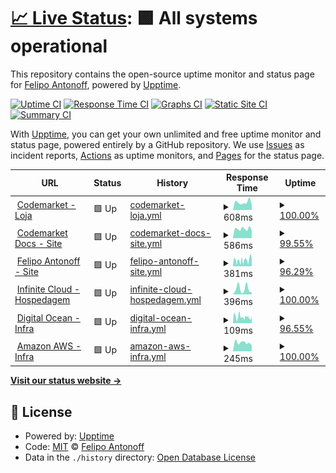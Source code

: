 # [📈 Live Status](https://FelipoAntonoff.github.io/uptime): <!--live status--> **🟩 All systems operational**

This repository contains the open-source uptime monitor and status page for [Felipo Antonoff](https://www.codemarket.com.br), powered by [Upptime](https://github.com/upptime/upptime).

[![Uptime CI](https://github.com/FelipoAntonoff/uptime/workflows/Uptime%20CI/badge.svg)](https://github.com/FelipoAntonoff/uptime/actions?query=workflow%3A%22Uptime+CI%22)
[![Response Time CI](https://github.com/FelipoAntonoff/uptime/workflows/Response%20Time%20CI/badge.svg)](https://github.com/FelipoAntonoff/uptime/actions?query=workflow%3A%22Response+Time+CI%22)
[![Graphs CI](https://github.com/FelipoAntonoff/uptime/workflows/Graphs%20CI/badge.svg)](https://github.com/FelipoAntonoff/uptime/actions?query=workflow%3A%22Graphs+CI%22)
[![Static Site CI](https://github.com/FelipoAntonoff/uptime/workflows/Static%20Site%20CI/badge.svg)](https://github.com/FelipoAntonoff/uptime/actions?query=workflow%3A%22Static+Site+CI%22)
[![Summary CI](https://github.com/FelipoAntonoff/uptime/workflows/Summary%20CI/badge.svg)](https://github.com/FelipoAntonoff/uptime/actions?query=workflow%3A%22Summary+CI%22)

With [Upptime](https://upptime.js.org), you can get your own unlimited and free uptime monitor and status page, powered entirely by a GitHub repository. We use [Issues](https://github.com/FelipoAntonoff/uptime/issues) as incident reports, [Actions](https://github.com/FelipoAntonoff/uptime/actions) as uptime monitors, and [Pages](https://FelipoAntonoff.github.io/uptime) for the status page.

<!--start: status pages-->
<!-- This summary is generated by Upptime (https://github.com/upptime/upptime) -->
<!-- Do not edit this manually, your changes will be overwritten -->
<!-- prettier-ignore -->
| URL | Status | History | Response Time | Uptime |
| --- | ------ | ------- | ------------- | ------ |
| <img alt="" src="https://favicons.githubusercontent.com/www.codemarket.com.br" height="13"> [Codemarket - Loja](https://www.codemarket.com.br/) | 🟩 Up | [codemarket-loja.yml](https://github.com/FelipoAntonoff/uptime/commits/HEAD/history/codemarket-loja.yml) | <details><summary><img alt="Response time graph" src="./graphs/codemarket-loja/response-time-week.png" height="20"> 608ms</summary><br><a href="https://FelipoAntonoff.github.io/uptime/history/codemarket-loja"><img alt="Response time 614" src="https://img.shields.io/endpoint?url=https%3A%2F%2Fraw.githubusercontent.com%2FFelipoAntonoff%2Fuptime%2FHEAD%2Fapi%2Fcodemarket-loja%2Fresponse-time.json"></a><br><a href="https://FelipoAntonoff.github.io/uptime/history/codemarket-loja"><img alt="24-hour response time 905" src="https://img.shields.io/endpoint?url=https%3A%2F%2Fraw.githubusercontent.com%2FFelipoAntonoff%2Fuptime%2FHEAD%2Fapi%2Fcodemarket-loja%2Fresponse-time-day.json"></a><br><a href="https://FelipoAntonoff.github.io/uptime/history/codemarket-loja"><img alt="7-day response time 608" src="https://img.shields.io/endpoint?url=https%3A%2F%2Fraw.githubusercontent.com%2FFelipoAntonoff%2Fuptime%2FHEAD%2Fapi%2Fcodemarket-loja%2Fresponse-time-week.json"></a><br><a href="https://FelipoAntonoff.github.io/uptime/history/codemarket-loja"><img alt="30-day response time 641" src="https://img.shields.io/endpoint?url=https%3A%2F%2Fraw.githubusercontent.com%2FFelipoAntonoff%2Fuptime%2FHEAD%2Fapi%2Fcodemarket-loja%2Fresponse-time-month.json"></a><br><a href="https://FelipoAntonoff.github.io/uptime/history/codemarket-loja"><img alt="1-year response time 614" src="https://img.shields.io/endpoint?url=https%3A%2F%2Fraw.githubusercontent.com%2FFelipoAntonoff%2Fuptime%2FHEAD%2Fapi%2Fcodemarket-loja%2Fresponse-time-year.json"></a></details> | <details><summary><a href="https://FelipoAntonoff.github.io/uptime/history/codemarket-loja">100.00%</a></summary><a href="https://FelipoAntonoff.github.io/uptime/history/codemarket-loja"><img alt="All-time uptime 99.98%" src="https://img.shields.io/endpoint?url=https%3A%2F%2Fraw.githubusercontent.com%2FFelipoAntonoff%2Fuptime%2FHEAD%2Fapi%2Fcodemarket-loja%2Fuptime.json"></a><br><a href="https://FelipoAntonoff.github.io/uptime/history/codemarket-loja"><img alt="24-hour uptime 100.00%" src="https://img.shields.io/endpoint?url=https%3A%2F%2Fraw.githubusercontent.com%2FFelipoAntonoff%2Fuptime%2FHEAD%2Fapi%2Fcodemarket-loja%2Fuptime-day.json"></a><br><a href="https://FelipoAntonoff.github.io/uptime/history/codemarket-loja"><img alt="7-day uptime 100.00%" src="https://img.shields.io/endpoint?url=https%3A%2F%2Fraw.githubusercontent.com%2FFelipoAntonoff%2Fuptime%2FHEAD%2Fapi%2Fcodemarket-loja%2Fuptime-week.json"></a><br><a href="https://FelipoAntonoff.github.io/uptime/history/codemarket-loja"><img alt="30-day uptime 99.92%" src="https://img.shields.io/endpoint?url=https%3A%2F%2Fraw.githubusercontent.com%2FFelipoAntonoff%2Fuptime%2FHEAD%2Fapi%2Fcodemarket-loja%2Fuptime-month.json"></a><br><a href="https://FelipoAntonoff.github.io/uptime/history/codemarket-loja"><img alt="1-year uptime 99.98%" src="https://img.shields.io/endpoint?url=https%3A%2F%2Fraw.githubusercontent.com%2FFelipoAntonoff%2Fuptime%2FHEAD%2Fapi%2Fcodemarket-loja%2Fuptime-year.json"></a></details>
| <img alt="" src="https://favicons.githubusercontent.com/docs.codemarket.com.br" height="13"> [Codemarket Docs - Site](https://docs.codemarket.com.br/) | 🟩 Up | [codemarket-docs-site.yml](https://github.com/FelipoAntonoff/uptime/commits/HEAD/history/codemarket-docs-site.yml) | <details><summary><img alt="Response time graph" src="./graphs/codemarket-docs-site/response-time-week.png" height="20"> 586ms</summary><br><a href="https://FelipoAntonoff.github.io/uptime/history/codemarket-docs-site"><img alt="Response time 610" src="https://img.shields.io/endpoint?url=https%3A%2F%2Fraw.githubusercontent.com%2FFelipoAntonoff%2Fuptime%2FHEAD%2Fapi%2Fcodemarket-docs-site%2Fresponse-time.json"></a><br><a href="https://FelipoAntonoff.github.io/uptime/history/codemarket-docs-site"><img alt="24-hour response time 714" src="https://img.shields.io/endpoint?url=https%3A%2F%2Fraw.githubusercontent.com%2FFelipoAntonoff%2Fuptime%2FHEAD%2Fapi%2Fcodemarket-docs-site%2Fresponse-time-day.json"></a><br><a href="https://FelipoAntonoff.github.io/uptime/history/codemarket-docs-site"><img alt="7-day response time 586" src="https://img.shields.io/endpoint?url=https%3A%2F%2Fraw.githubusercontent.com%2FFelipoAntonoff%2Fuptime%2FHEAD%2Fapi%2Fcodemarket-docs-site%2Fresponse-time-week.json"></a><br><a href="https://FelipoAntonoff.github.io/uptime/history/codemarket-docs-site"><img alt="30-day response time 601" src="https://img.shields.io/endpoint?url=https%3A%2F%2Fraw.githubusercontent.com%2FFelipoAntonoff%2Fuptime%2FHEAD%2Fapi%2Fcodemarket-docs-site%2Fresponse-time-month.json"></a><br><a href="https://FelipoAntonoff.github.io/uptime/history/codemarket-docs-site"><img alt="1-year response time 610" src="https://img.shields.io/endpoint?url=https%3A%2F%2Fraw.githubusercontent.com%2FFelipoAntonoff%2Fuptime%2FHEAD%2Fapi%2Fcodemarket-docs-site%2Fresponse-time-year.json"></a></details> | <details><summary><a href="https://FelipoAntonoff.github.io/uptime/history/codemarket-docs-site">99.55%</a></summary><a href="https://FelipoAntonoff.github.io/uptime/history/codemarket-docs-site"><img alt="All-time uptime 99.95%" src="https://img.shields.io/endpoint?url=https%3A%2F%2Fraw.githubusercontent.com%2FFelipoAntonoff%2Fuptime%2FHEAD%2Fapi%2Fcodemarket-docs-site%2Fuptime.json"></a><br><a href="https://FelipoAntonoff.github.io/uptime/history/codemarket-docs-site"><img alt="24-hour uptime 100.00%" src="https://img.shields.io/endpoint?url=https%3A%2F%2Fraw.githubusercontent.com%2FFelipoAntonoff%2Fuptime%2FHEAD%2Fapi%2Fcodemarket-docs-site%2Fuptime-day.json"></a><br><a href="https://FelipoAntonoff.github.io/uptime/history/codemarket-docs-site"><img alt="7-day uptime 99.55%" src="https://img.shields.io/endpoint?url=https%3A%2F%2Fraw.githubusercontent.com%2FFelipoAntonoff%2Fuptime%2FHEAD%2Fapi%2Fcodemarket-docs-site%2Fuptime-week.json"></a><br><a href="https://FelipoAntonoff.github.io/uptime/history/codemarket-docs-site"><img alt="30-day uptime 99.85%" src="https://img.shields.io/endpoint?url=https%3A%2F%2Fraw.githubusercontent.com%2FFelipoAntonoff%2Fuptime%2FHEAD%2Fapi%2Fcodemarket-docs-site%2Fuptime-month.json"></a><br><a href="https://FelipoAntonoff.github.io/uptime/history/codemarket-docs-site"><img alt="1-year uptime 99.95%" src="https://img.shields.io/endpoint?url=https%3A%2F%2Fraw.githubusercontent.com%2FFelipoAntonoff%2Fuptime%2FHEAD%2Fapi%2Fcodemarket-docs-site%2Fuptime-year.json"></a></details>
| <img alt="" src="https://favicons.githubusercontent.com/felipoantonoff.com" height="13"> [Felipo Antonoff - Site](https://felipoantonoff.com/) | 🟩 Up | [felipo-antonoff-site.yml](https://github.com/FelipoAntonoff/uptime/commits/HEAD/history/felipo-antonoff-site.yml) | <details><summary><img alt="Response time graph" src="./graphs/felipo-antonoff-site/response-time-week.png" height="20"> 381ms</summary><br><a href="https://FelipoAntonoff.github.io/uptime/history/felipo-antonoff-site"><img alt="Response time 636" src="https://img.shields.io/endpoint?url=https%3A%2F%2Fraw.githubusercontent.com%2FFelipoAntonoff%2Fuptime%2FHEAD%2Fapi%2Ffelipo-antonoff-site%2Fresponse-time.json"></a><br><a href="https://FelipoAntonoff.github.io/uptime/history/felipo-antonoff-site"><img alt="24-hour response time 661" src="https://img.shields.io/endpoint?url=https%3A%2F%2Fraw.githubusercontent.com%2FFelipoAntonoff%2Fuptime%2FHEAD%2Fapi%2Ffelipo-antonoff-site%2Fresponse-time-day.json"></a><br><a href="https://FelipoAntonoff.github.io/uptime/history/felipo-antonoff-site"><img alt="7-day response time 381" src="https://img.shields.io/endpoint?url=https%3A%2F%2Fraw.githubusercontent.com%2FFelipoAntonoff%2Fuptime%2FHEAD%2Fapi%2Ffelipo-antonoff-site%2Fresponse-time-week.json"></a><br><a href="https://FelipoAntonoff.github.io/uptime/history/felipo-antonoff-site"><img alt="30-day response time 449" src="https://img.shields.io/endpoint?url=https%3A%2F%2Fraw.githubusercontent.com%2FFelipoAntonoff%2Fuptime%2FHEAD%2Fapi%2Ffelipo-antonoff-site%2Fresponse-time-month.json"></a><br><a href="https://FelipoAntonoff.github.io/uptime/history/felipo-antonoff-site"><img alt="1-year response time 636" src="https://img.shields.io/endpoint?url=https%3A%2F%2Fraw.githubusercontent.com%2FFelipoAntonoff%2Fuptime%2FHEAD%2Fapi%2Ffelipo-antonoff-site%2Fresponse-time-year.json"></a></details> | <details><summary><a href="https://FelipoAntonoff.github.io/uptime/history/felipo-antonoff-site">96.29%</a></summary><a href="https://FelipoAntonoff.github.io/uptime/history/felipo-antonoff-site"><img alt="All-time uptime 99.65%" src="https://img.shields.io/endpoint?url=https%3A%2F%2Fraw.githubusercontent.com%2FFelipoAntonoff%2Fuptime%2FHEAD%2Fapi%2Ffelipo-antonoff-site%2Fuptime.json"></a><br><a href="https://FelipoAntonoff.github.io/uptime/history/felipo-antonoff-site"><img alt="24-hour uptime 100.00%" src="https://img.shields.io/endpoint?url=https%3A%2F%2Fraw.githubusercontent.com%2FFelipoAntonoff%2Fuptime%2FHEAD%2Fapi%2Ffelipo-antonoff-site%2Fuptime-day.json"></a><br><a href="https://FelipoAntonoff.github.io/uptime/history/felipo-antonoff-site"><img alt="7-day uptime 96.29%" src="https://img.shields.io/endpoint?url=https%3A%2F%2Fraw.githubusercontent.com%2FFelipoAntonoff%2Fuptime%2FHEAD%2Fapi%2Ffelipo-antonoff-site%2Fuptime-week.json"></a><br><a href="https://FelipoAntonoff.github.io/uptime/history/felipo-antonoff-site"><img alt="30-day uptime 98.91%" src="https://img.shields.io/endpoint?url=https%3A%2F%2Fraw.githubusercontent.com%2FFelipoAntonoff%2Fuptime%2FHEAD%2Fapi%2Ffelipo-antonoff-site%2Fuptime-month.json"></a><br><a href="https://FelipoAntonoff.github.io/uptime/history/felipo-antonoff-site"><img alt="1-year uptime 99.65%" src="https://img.shields.io/endpoint?url=https%3A%2F%2Fraw.githubusercontent.com%2FFelipoAntonoff%2Fuptime%2FHEAD%2Fapi%2Ffelipo-antonoff-site%2Fuptime-year.json"></a></details>
| <img alt="" src="https://favicons.githubusercontent.com/bit.ly" height="13"> [Infinite Cloud - Hospedagem](http://bit.ly/HospedagemInfiniteCloud) | 🟩 Up | [infinite-cloud-hospedagem.yml](https://github.com/FelipoAntonoff/uptime/commits/HEAD/history/infinite-cloud-hospedagem.yml) | <details><summary><img alt="Response time graph" src="./graphs/infinite-cloud-hospedagem/response-time-week.png" height="20"> 396ms</summary><br><a href="https://FelipoAntonoff.github.io/uptime/history/infinite-cloud-hospedagem"><img alt="Response time 401" src="https://img.shields.io/endpoint?url=https%3A%2F%2Fraw.githubusercontent.com%2FFelipoAntonoff%2Fuptime%2FHEAD%2Fapi%2Finfinite-cloud-hospedagem%2Fresponse-time.json"></a><br><a href="https://FelipoAntonoff.github.io/uptime/history/infinite-cloud-hospedagem"><img alt="24-hour response time 203" src="https://img.shields.io/endpoint?url=https%3A%2F%2Fraw.githubusercontent.com%2FFelipoAntonoff%2Fuptime%2FHEAD%2Fapi%2Finfinite-cloud-hospedagem%2Fresponse-time-day.json"></a><br><a href="https://FelipoAntonoff.github.io/uptime/history/infinite-cloud-hospedagem"><img alt="7-day response time 396" src="https://img.shields.io/endpoint?url=https%3A%2F%2Fraw.githubusercontent.com%2FFelipoAntonoff%2Fuptime%2FHEAD%2Fapi%2Finfinite-cloud-hospedagem%2Fresponse-time-week.json"></a><br><a href="https://FelipoAntonoff.github.io/uptime/history/infinite-cloud-hospedagem"><img alt="30-day response time 328" src="https://img.shields.io/endpoint?url=https%3A%2F%2Fraw.githubusercontent.com%2FFelipoAntonoff%2Fuptime%2FHEAD%2Fapi%2Finfinite-cloud-hospedagem%2Fresponse-time-month.json"></a><br><a href="https://FelipoAntonoff.github.io/uptime/history/infinite-cloud-hospedagem"><img alt="1-year response time 401" src="https://img.shields.io/endpoint?url=https%3A%2F%2Fraw.githubusercontent.com%2FFelipoAntonoff%2Fuptime%2FHEAD%2Fapi%2Finfinite-cloud-hospedagem%2Fresponse-time-year.json"></a></details> | <details><summary><a href="https://FelipoAntonoff.github.io/uptime/history/infinite-cloud-hospedagem">100.00%</a></summary><a href="https://FelipoAntonoff.github.io/uptime/history/infinite-cloud-hospedagem"><img alt="All-time uptime 99.97%" src="https://img.shields.io/endpoint?url=https%3A%2F%2Fraw.githubusercontent.com%2FFelipoAntonoff%2Fuptime%2FHEAD%2Fapi%2Finfinite-cloud-hospedagem%2Fuptime.json"></a><br><a href="https://FelipoAntonoff.github.io/uptime/history/infinite-cloud-hospedagem"><img alt="24-hour uptime 100.00%" src="https://img.shields.io/endpoint?url=https%3A%2F%2Fraw.githubusercontent.com%2FFelipoAntonoff%2Fuptime%2FHEAD%2Fapi%2Finfinite-cloud-hospedagem%2Fuptime-day.json"></a><br><a href="https://FelipoAntonoff.github.io/uptime/history/infinite-cloud-hospedagem"><img alt="7-day uptime 100.00%" src="https://img.shields.io/endpoint?url=https%3A%2F%2Fraw.githubusercontent.com%2FFelipoAntonoff%2Fuptime%2FHEAD%2Fapi%2Finfinite-cloud-hospedagem%2Fuptime-week.json"></a><br><a href="https://FelipoAntonoff.github.io/uptime/history/infinite-cloud-hospedagem"><img alt="30-day uptime 99.96%" src="https://img.shields.io/endpoint?url=https%3A%2F%2Fraw.githubusercontent.com%2FFelipoAntonoff%2Fuptime%2FHEAD%2Fapi%2Finfinite-cloud-hospedagem%2Fuptime-month.json"></a><br><a href="https://FelipoAntonoff.github.io/uptime/history/infinite-cloud-hospedagem"><img alt="1-year uptime 99.97%" src="https://img.shields.io/endpoint?url=https%3A%2F%2Fraw.githubusercontent.com%2FFelipoAntonoff%2Fuptime%2FHEAD%2Fapi%2Finfinite-cloud-hospedagem%2Fuptime-year.json"></a></details>
| <img alt="" src="https://favicons.githubusercontent.com/www.digitalocean.com" height="13"> [Digital Ocean - Infra](https://www.digitalocean.com/) | 🟩 Up | [digital-ocean-infra.yml](https://github.com/FelipoAntonoff/uptime/commits/HEAD/history/digital-ocean-infra.yml) | <details><summary><img alt="Response time graph" src="./graphs/digital-ocean-infra/response-time-week.png" height="20"> 109ms</summary><br><a href="https://FelipoAntonoff.github.io/uptime/history/digital-ocean-infra"><img alt="Response time 125" src="https://img.shields.io/endpoint?url=https%3A%2F%2Fraw.githubusercontent.com%2FFelipoAntonoff%2Fuptime%2FHEAD%2Fapi%2Fdigital-ocean-infra%2Fresponse-time.json"></a><br><a href="https://FelipoAntonoff.github.io/uptime/history/digital-ocean-infra"><img alt="24-hour response time 64" src="https://img.shields.io/endpoint?url=https%3A%2F%2Fraw.githubusercontent.com%2FFelipoAntonoff%2Fuptime%2FHEAD%2Fapi%2Fdigital-ocean-infra%2Fresponse-time-day.json"></a><br><a href="https://FelipoAntonoff.github.io/uptime/history/digital-ocean-infra"><img alt="7-day response time 109" src="https://img.shields.io/endpoint?url=https%3A%2F%2Fraw.githubusercontent.com%2FFelipoAntonoff%2Fuptime%2FHEAD%2Fapi%2Fdigital-ocean-infra%2Fresponse-time-week.json"></a><br><a href="https://FelipoAntonoff.github.io/uptime/history/digital-ocean-infra"><img alt="30-day response time 137" src="https://img.shields.io/endpoint?url=https%3A%2F%2Fraw.githubusercontent.com%2FFelipoAntonoff%2Fuptime%2FHEAD%2Fapi%2Fdigital-ocean-infra%2Fresponse-time-month.json"></a><br><a href="https://FelipoAntonoff.github.io/uptime/history/digital-ocean-infra"><img alt="1-year response time 125" src="https://img.shields.io/endpoint?url=https%3A%2F%2Fraw.githubusercontent.com%2FFelipoAntonoff%2Fuptime%2FHEAD%2Fapi%2Fdigital-ocean-infra%2Fresponse-time-year.json"></a></details> | <details><summary><a href="https://FelipoAntonoff.github.io/uptime/history/digital-ocean-infra">96.55%</a></summary><a href="https://FelipoAntonoff.github.io/uptime/history/digital-ocean-infra"><img alt="All-time uptime 99.72%" src="https://img.shields.io/endpoint?url=https%3A%2F%2Fraw.githubusercontent.com%2FFelipoAntonoff%2Fuptime%2FHEAD%2Fapi%2Fdigital-ocean-infra%2Fuptime.json"></a><br><a href="https://FelipoAntonoff.github.io/uptime/history/digital-ocean-infra"><img alt="24-hour uptime 100.00%" src="https://img.shields.io/endpoint?url=https%3A%2F%2Fraw.githubusercontent.com%2FFelipoAntonoff%2Fuptime%2FHEAD%2Fapi%2Fdigital-ocean-infra%2Fuptime-day.json"></a><br><a href="https://FelipoAntonoff.github.io/uptime/history/digital-ocean-infra"><img alt="7-day uptime 96.55%" src="https://img.shields.io/endpoint?url=https%3A%2F%2Fraw.githubusercontent.com%2FFelipoAntonoff%2Fuptime%2FHEAD%2Fapi%2Fdigital-ocean-infra%2Fuptime-week.json"></a><br><a href="https://FelipoAntonoff.github.io/uptime/history/digital-ocean-infra"><img alt="30-day uptime 98.97%" src="https://img.shields.io/endpoint?url=https%3A%2F%2Fraw.githubusercontent.com%2FFelipoAntonoff%2Fuptime%2FHEAD%2Fapi%2Fdigital-ocean-infra%2Fuptime-month.json"></a><br><a href="https://FelipoAntonoff.github.io/uptime/history/digital-ocean-infra"><img alt="1-year uptime 99.72%" src="https://img.shields.io/endpoint?url=https%3A%2F%2Fraw.githubusercontent.com%2FFelipoAntonoff%2Fuptime%2FHEAD%2Fapi%2Fdigital-ocean-infra%2Fuptime-year.json"></a></details>
| <img alt="" src="https://favicons.githubusercontent.com/aws.amazon.com" height="13"> [Amazon AWS - Infra](https://aws.amazon.com/pt/?nc2=h_lg) | 🟩 Up | [amazon-aws-infra.yml](https://github.com/FelipoAntonoff/uptime/commits/HEAD/history/amazon-aws-infra.yml) | <details><summary><img alt="Response time graph" src="./graphs/amazon-aws-infra/response-time-week.png" height="20"> 245ms</summary><br><a href="https://FelipoAntonoff.github.io/uptime/history/amazon-aws-infra"><img alt="Response time 337" src="https://img.shields.io/endpoint?url=https%3A%2F%2Fraw.githubusercontent.com%2FFelipoAntonoff%2Fuptime%2FHEAD%2Fapi%2Famazon-aws-infra%2Fresponse-time.json"></a><br><a href="https://FelipoAntonoff.github.io/uptime/history/amazon-aws-infra"><img alt="24-hour response time 209" src="https://img.shields.io/endpoint?url=https%3A%2F%2Fraw.githubusercontent.com%2FFelipoAntonoff%2Fuptime%2FHEAD%2Fapi%2Famazon-aws-infra%2Fresponse-time-day.json"></a><br><a href="https://FelipoAntonoff.github.io/uptime/history/amazon-aws-infra"><img alt="7-day response time 245" src="https://img.shields.io/endpoint?url=https%3A%2F%2Fraw.githubusercontent.com%2FFelipoAntonoff%2Fuptime%2FHEAD%2Fapi%2Famazon-aws-infra%2Fresponse-time-week.json"></a><br><a href="https://FelipoAntonoff.github.io/uptime/history/amazon-aws-infra"><img alt="30-day response time 428" src="https://img.shields.io/endpoint?url=https%3A%2F%2Fraw.githubusercontent.com%2FFelipoAntonoff%2Fuptime%2FHEAD%2Fapi%2Famazon-aws-infra%2Fresponse-time-month.json"></a><br><a href="https://FelipoAntonoff.github.io/uptime/history/amazon-aws-infra"><img alt="1-year response time 337" src="https://img.shields.io/endpoint?url=https%3A%2F%2Fraw.githubusercontent.com%2FFelipoAntonoff%2Fuptime%2FHEAD%2Fapi%2Famazon-aws-infra%2Fresponse-time-year.json"></a></details> | <details><summary><a href="https://FelipoAntonoff.github.io/uptime/history/amazon-aws-infra">100.00%</a></summary><a href="https://FelipoAntonoff.github.io/uptime/history/amazon-aws-infra"><img alt="All-time uptime 99.99%" src="https://img.shields.io/endpoint?url=https%3A%2F%2Fraw.githubusercontent.com%2FFelipoAntonoff%2Fuptime%2FHEAD%2Fapi%2Famazon-aws-infra%2Fuptime.json"></a><br><a href="https://FelipoAntonoff.github.io/uptime/history/amazon-aws-infra"><img alt="24-hour uptime 100.00%" src="https://img.shields.io/endpoint?url=https%3A%2F%2Fraw.githubusercontent.com%2FFelipoAntonoff%2Fuptime%2FHEAD%2Fapi%2Famazon-aws-infra%2Fuptime-day.json"></a><br><a href="https://FelipoAntonoff.github.io/uptime/history/amazon-aws-infra"><img alt="7-day uptime 100.00%" src="https://img.shields.io/endpoint?url=https%3A%2F%2Fraw.githubusercontent.com%2FFelipoAntonoff%2Fuptime%2FHEAD%2Fapi%2Famazon-aws-infra%2Fuptime-week.json"></a><br><a href="https://FelipoAntonoff.github.io/uptime/history/amazon-aws-infra"><img alt="30-day uptime 99.95%" src="https://img.shields.io/endpoint?url=https%3A%2F%2Fraw.githubusercontent.com%2FFelipoAntonoff%2Fuptime%2FHEAD%2Fapi%2Famazon-aws-infra%2Fuptime-month.json"></a><br><a href="https://FelipoAntonoff.github.io/uptime/history/amazon-aws-infra"><img alt="1-year uptime 99.99%" src="https://img.shields.io/endpoint?url=https%3A%2F%2Fraw.githubusercontent.com%2FFelipoAntonoff%2Fuptime%2FHEAD%2Fapi%2Famazon-aws-infra%2Fuptime-year.json"></a></details>

<!--end: status pages-->

[**Visit our status website →**](https://FelipoAntonoff.github.io/uptime)

## 📄 License

- Powered by: [Upptime](https://github.com/upptime/upptime)
- Code: [MIT](./LICENSE) © [Felipo Antonoff](https://www.codemarket.com.br)
- Data in the `./history` directory: [Open Database License](https://opendatacommons.org/licenses/odbl/1-0/)
